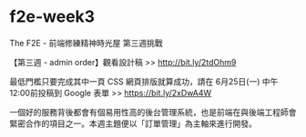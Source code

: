 # f2e-week3
The F2E - 前端修練精神時光屋 第三週挑戰

【第三週 - admin order】觀看設計稿 >> http://bit.ly/2tdOhm9

最低門檻只要完成其中一頁 CSS 網頁排版就算成功，請在 6月25日(一) 中午12:00前投稿到 Google 表單 >> https://bit.ly/2xDwA4W

一個好的服務背後都會有個易用性高的後台管理系統，也是前端在與後端工程師會緊密合作的項目之一。本週主題便以「訂單管理」為主軸來進行開發。
